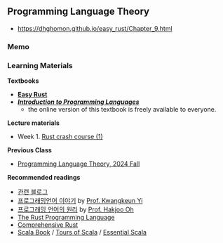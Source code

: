 ## Programming Language Theory
* https://dhghomon.github.io/easy_rust/Chapter_9.html

### Memo ###



### Learning Materials ###

**Textbooks**
* **[Easy Rust](https://dhghomon.github.io/easy_rust/)**
* **[*Introduction to Programming Languages* ](https://hjaem.info/itpl)**
  - the online version of this textbook is freely available to everyone.
  
**Lecture materials**
- Week 1. [Rust crash course (1)](src/rustcc)

**Previous Class**
- [Programming Language Theory, 2024 Fall](https://github.com/hongshin/proglang/tree/2024)

**Recommended readings**
- [관련 블로그](https://wonlf.tistory.com/entry/Rust-1-%EA%B0%9C%EB%85%90%EA%B3%BC-%EA%B5%AC%EC%A1%B0?category=1052175)
- [프로그래밍언어 이야기](http://kwangkeunyi.snu.ac.kr/pl-book-draft.pdf) by [Prof. Kwangkeun Yi](http://kwangkeunyi.snu.ac.kr/) 
- [프로그래밍 언어의 원리](https://prl.korea.ac.kr/courses/cose212/2023/pl-book.pdf) by [Prof. Hakjoo Oh](https://prl.korea.ac.kr/members/hakjoo-oh/)
- [The Rust Programming Language](https://doc.rust-lang.org/book)
- [Comprehensive Rust](https://google.github.io/comprehensive-rust)
- [Scala Book](https://docs.scala-lang.org/overviews/scala-book/introduction.html) / [Tours of Scala](https://docs.scala-lang.org/tour/tour-of-scala.html) / [Essential Scala](https://underscore.io/books/essential-scala/)

